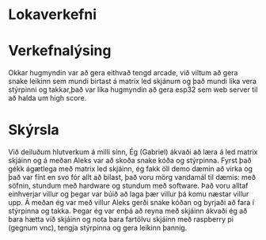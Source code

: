 # Lokaverkefni

# Verkefnalýsing
Okkar hugmyndin var að gera eithvað tengd arcade, við viltum að gera snake leikinn sem mundi birtast á matrix led skjánum og það mundi lika vera stýrpinni og takkar,það var líka hugmyndin að gera esp32 sem web server til að halda um high score.

# Skýrsla

Við deiluðum hlutverkum á milli sínn, Ég (Gabriel) ákvaði að læra á led matrix skjáinn og á meðan Aleks var að skoða snake kóða og stýrpinna. Fyrst það gékk ágætlega með matrix led skjáinn, ég fakk öll demo dæmin að virka og það var fínt en svo fór allt að bilast, það voru mörg vandamál til dæmis: með söfnin, stundum með hardware og stundum með software. Það voru alltaf einhverjar villur og þegar var búið að laga þær villur þá komu næstar villur upp. Á meðan ég var með villur Aleks gerði snake kóðan og byrjaði að fara í stýrpinna og takka. Þegar ég var enþá að reyna með skjáinn ákvaði ég að bara hætta víð skjáinn og nota bara fartölvu skjáinn með raspberry pi (gegnum vnc), tengja stýrpinna og gera leikinn þannig.
